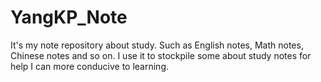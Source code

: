 # YangKP_Note
It's my note repository about study. Such as English notes, Math notes, Chinese notes and so on. I use it to stockpile some about study notes for help I can more conducive to learning.
